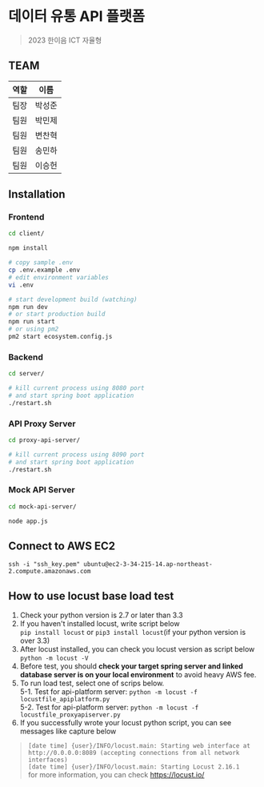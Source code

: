 # 데이터 유통 API 플랫폼

> 2023 한이음 ICT 자율형

## TEAM

| 역할 | 이름   |
| ---- | ------ |
| 팀장 | 박성준 |
| 팀원 | 박민제 |
| 팀원 | 변찬혁 |
| 팀원 | 송민하 |
| 팀원 | 이승헌 |

## Installation

### Frontend

``` bash
cd client/

npm install

# copy sample .env
cp .env.example .env
# edit environment variables
vi .env

# start development build (watching)
npm run dev
# or start production build
npm run start
# or using pm2
pm2 start ecosystem.config.js
```

### Backend

``` bash
cd server/

# kill current process using 8080 port
# and start spring boot application
./restart.sh
```

### API Proxy Server

``` bash
cd proxy-api-server/

# kill current process using 8090 port
# and start spring boot application
./restart.sh
```

### Mock API Server

``` bash
cd mock-api-server/

node app.js
```

## Connect to AWS EC2
`ssh -i "ssh_key.pem" ubuntu@ec2-3-34-215-14.ap-northeast-2.compute.amazonaws.com`

## How to use locust base load test
1. Check your python version is 2.7 or later than 3.3
2. If you haven't installed locust, write script below  
`pip install locust` or `pip3 install locust`(if your python version is over 3.3)
3. After locust installed, you can check you locust version as script below  
`python -m locust -V`
4. Before test, you should **check your target spring server and linked database server is on your local environment** to avoid heavy AWS fee.
5. To run load test, select one of scrips below.  
5-1. Test for api-platform server: `python -m locust -f locustfile_apiplatform.py`  
5-2. Test for api-platform server: `python -m locust -f locustfile_proxyapiserver.py`  
6. If you successfully wrote your locust python script, you can see messages like capture below  
>`[date time] {user}/INFO/locust.main: Starting web interface at http://0.0.0.0:8089 (accepting connections from all network interfaces)`  
`[date time] {user}/INFO/locust.main: Starting Locust 2.16.1`    
for more information, you can check https://locust.io/
